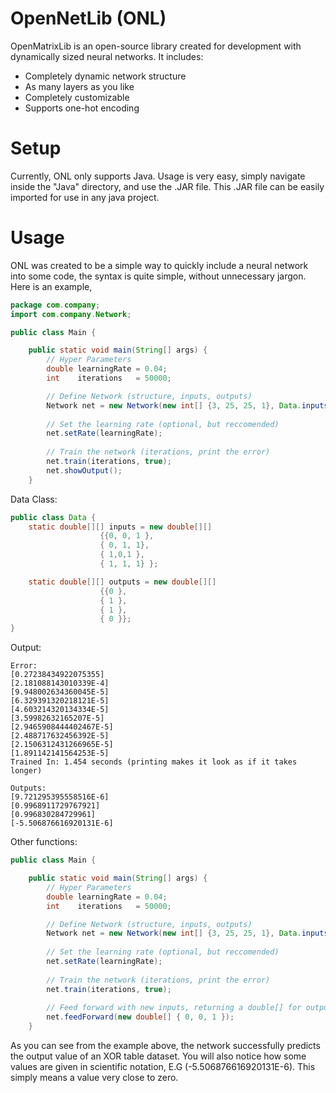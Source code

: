 # OpenNetLib (ONL)

OpenMatrixLib is an open-source library created for development with dynamically sized neural networks. It includes:

  - Completely dynamic network structure
  - As many layers as you like
  - Completely customizable 
  - Supports one-hot encoding

# Setup
Currently, ONL only supports Java. Usage is very easy, simply navigate inside the "Java" directory, and use the .JAR file. 
This .JAR file can be easily imported for use in any java project.

# Usage
ONL was created to be a simple way to quickly include a neural network into some code, the syntax is quite simple, without
unnecessary jargon. Here is an example,

```Java
package com.company;
import com.company.Network;

public class Main {

    public static void main(String[] args) {
        // Hyper Parameters
        double learningRate = 0.04;
        int    iterations   = 50000;

        // Define Network (structure, inputs, outputs)
        Network net = new Network(new int[] {3, 25, 25, 1}, Data.inputs, Data.outputs);
        
        // Set the learning rate (optional, but reccomended)
        net.setRate(learningRate);
        
        // Train the network (iterations, print the error)
        net.train(iterations, true);
        net.showOutput();
    }
```
Data Class:
```Java
public class Data {
    static double[][] inputs = new double[][]
                    {{0, 0, 1 },
                    { 0, 1, 1},
                    { 1,0,1 },
                    { 1, 1, 1} };

    static double[][] outputs = new double[][]
                    {{0 },
                    { 1 },
                    { 1 },
                    { 0 }};
}
```
Output:
```
Error:
[0.27238434922075355]
[2.181088143010339E-4]
[9.948002634360045E-5]
[6.329391320218121E-5]
[4.603214320134334E-5]
[3.59982632165207E-5]
[2.9465908444402467E-5]
[2.488717632456392E-5]
[2.1506312431266965E-5]
[1.891142141564253E-5]
Trained In: 1.454 seconds (printing makes it look as if it takes longer)

Outputs: 
[9.721295395558516E-6]
[0.9968911729767921]
[0.996830284729961]
[-5.506876616920131E-6]
```
Other functions:
```Java
public class Main {

    public static void main(String[] args) {
        // Hyper Parameters
        double learningRate = 0.04;
        int    iterations   = 50000;

        // Define Network (structure, inputs, outputs)
        Network net = new Network(new int[] {3, 25, 25, 1}, Data.inputs, Data.outputs);
        
        // Set the learning rate (optional, but reccomended)
        net.setRate(learningRate);
        
        // Train the network (iterations, print the error)
        net.train(iterations, true);
        
        // Feed forward with new inputs, returning a double[] for outputs
        net.feedForward(new double[] { 0, 0, 1 });
    }
```

As you can see from the example above, the network successfully predicts the output value of an XOR table dataset. You will also notice
how some values are given in scientific notation, E.G (-5.506876616920131E-6). This simply means a value very close to zero.
